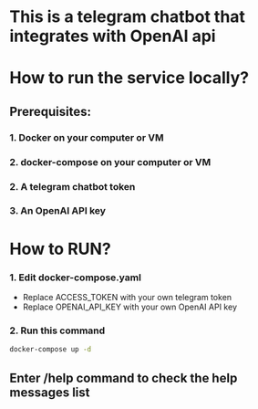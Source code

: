 # This is a telegram chatbot that integrates with OpenAI api
# How to run the service locally?
## Prerequisites:
### 1. Docker on your computer or VM
### 2. docker-compose on your computer or VM
### 2. A telegram chatbot token
### 3. An OpenAI API key

# How to RUN?
### 1. Edit docker-compose.yaml
- Replace ACCESS_TOKEN with your own telegram token
- Replace OPENAI_API_KEY with your own OpenAI API key
### 2. Run this command
```bash
docker-compose up -d
```
## Enter /help command to check the help messages list